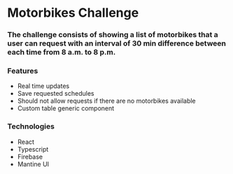 # Motorbikes Challenge

### The challenge consists of showing a list of motorbikes that a user can request with an interval of 30 min difference between each time from 8 a.m. to 8 p.m.

### Features

- Real time updates
- Save requested schedules
- Should not allow requests if there are no motorbikes available
- Custom table generic component

### Technologies

- React
- Typescript
- Firebase
- Mantine UI
